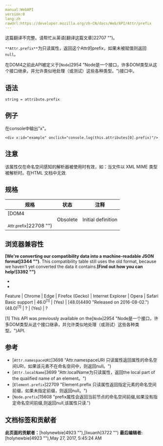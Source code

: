 ```yaml
---
manual:WebAPI
version:0
lang:zh
rawUrl:https://developer.mozilla.org/zh-CN/docs/Web/API/Attr/prefix
---
```




这篇翻译不完整。请帮忙从英语[翻译这篇文章]22707 "")。






`**Attr.prefix**`为只读属性，返回这个Attr的prefix，如果未被赋值则返回`null`。



在DOM4之前此API被定义于[`Node`]2954 "Node是一个接口，许多DOM类型从这个接口继承，并允许类似地处理（或测试）这些各种类型。")接口中。



## 语法<a name="语法"></a>

```
string = attribute.prefix

```

## 例子<a name="例子"></a>


在console中输出&quot;x&quot;。


```
<div x:id="example" onclick="console.log(this.attributes[0].prefix)"/>
```

## 注意<a name="注意"></a>


该属性仅在命名空间感知的解析器被使用时有效，如：当文件以 XML MIME 类型被解析时。在HTML 文档中无效.


## 规格<a name="规格"></a>
规格 | 状态 | 注释 
 ---  |  ---  |  ---  | 
[DOM4<br></br><small>Attr.prefix</small>]22708 "") | Obsolete | Initial definition 


## 浏览器兼容性<a name="浏览器兼容性"></a>


**[We&#39;re converting our compatibility data into a machine-readable JSON format]3344 "")**. This compatibility table still uses the old format, because we haven&#39;t yet converted the data it contains.**[Find out how you can help!]3392 "")**


* 
* 
Feature | Chrome | Edge | Firefox (Gecko) | Internet Explorer | Opera | Safari 
Basic support | 46.0<sup>[1]</sup> | (Yes) | [48.0]4490 "Released on 2016-08-02.")(48.0)<sup>[1]</sup> | ? | (Yes) | ? 





[1] This API was previously available on the[`Node`]2954 "Node是一个接口，许多DOM类型从这个接口继承，并允许类似地处理（或测试）这些各种类型。")API.


## 参考<a name="参考"></a>

* [`Attr.namespaceURI`]3698 "Attr.namespaceURI 只读属性返回属性的命名空间URI，如果该元素不在命名空间中，则返回null。")
* [`Attr.localName`]3699 "Attr.localName为只读属性，返回the local part of the qualified name of an element。")
* [`Element.prefix`]22709 "Element.prefix 只读属性返回指定元素的命名空间前缀，如果未指定前缀，则返回null。")
* [`Node.prefix`]15608 "prefix属性会返回当前节点的命名空间前缀,如果没有指定命名空间前缀,则返回null,该属性只读.")



## 文档标签和贡献者
**此页面的贡献者：**[holynewbie]4923 ""),[lixuanh]3722 "")
**最后编辑者:**[holynewbie]4923 ""),<time>May 27, 2017, 5:45:24 AM</time>


